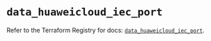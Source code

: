 # `data_huaweicloud_iec_port`

Refer to the Terraform Registry for docs: [`data_huaweicloud_iec_port`](https://registry.terraform.io/providers/huaweicloud/huaweicloud/1.71.1/docs/data-sources/iec_port).
